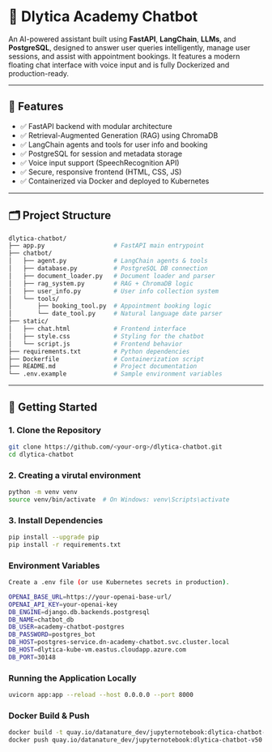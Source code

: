 # 🤖 Dlytica Academy Chatbot

An AI-powered assistant built using **FastAPI**, **LangChain**, **LLMs**, and **PostgreSQL**, designed to answer user queries intelligently, manage user sessions, and assist with appointment bookings. It features a modern floating chat interface with voice input and is fully Dockerized and production-ready.

---

## 🧰 Features

- ✅ FastAPI backend with modular architecture
- ✅ Retrieval-Augmented Generation (RAG) using ChromaDB
- ✅ LangChain agents and tools for user info and booking
- ✅ PostgreSQL for session and metadata storage
- ✅ Voice input support (SpeechRecognition API)
- ✅ Secure, responsive frontend (HTML, CSS, JS)
- ✅ Containerized via Docker and deployed to Kubernetes

---

## 🗂️ Project Structure

```bash
dlytica-chatbot/
├── app.py                   # FastAPI main entrypoint
├── chatbot/
│   ├── agent.py             # LangChain agents & tools
│   ├── database.py          # PostgreSQL DB connection
│   ├── document_loader.py   # Document loader and parser
│   ├── rag_system.py        # RAG + ChromaDB logic
│   ├── user_info.py         # User info collection system
│   └── tools/
│       ├── booking_tool.py  # Appointment booking logic
│       └── date_tool.py     # Natural language date parser
├── static/
│   ├── chat.html            # Frontend interface
│   ├── style.css            # Styling for the chatbot
│   └── script.js            # Frontend behavior
├── requirements.txt         # Python dependencies
├── Dockerfile               # Containerization script
├── README.md                # Project documentation
└── .env.example             # Sample environment variables
```

---

## 🚀 Getting Started

### 1. Clone the Repository

```bash
git clone https://github.com/<your-org>/dlytica-chatbot.git
cd dlytica-chatbot
```

### 2. Creating a virutal environment

```bash
python -m venv venv
source venv/bin/activate  # On Windows: venv\Scripts\activate

```
### 3. Install Dependencies

```bash
pip install --upgrade pip
pip install -r requirements.txt
```

###  Environment Variables

```bash
Create a .env file (or use Kubernetes secrets in production). 

OPENAI_BASE_URL=https://your-openai-base-url/
OPENAI_API_KEY=your-openai-key
DB_ENGINE=django.db.backends.postgresql
DB_NAME=chatbot_db
DB_USER=academy-chatbot-postgres
DB_PASSWORD=postgres_bot
DB_HOST=postgres-service.dn-academy-chatbot.svc.cluster.local 
DB_HOST=dlytica-kube-vm.eastus.cloudapp.azure.com
DB_PORT=30148
```

### Running the Application Locally

```bash
uvicorn app:app --reload --host 0.0.0.0 --port 8000
```

###  Docker Build & Push

```bash
docker build -t quay.io/datanature_dev/jupyternotebook:dlytica-chatbot-v50 .
docker push quay.io/datanature_dev/jupyternotebook:dlytica-chatbot-v50
```
